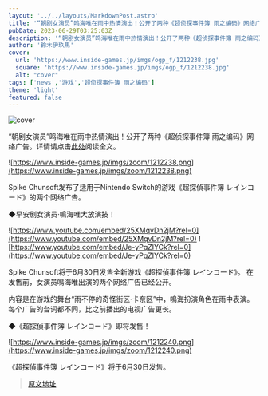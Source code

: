 ```yaml
---
layout: '../../layouts/MarkdownPost.astro'
title: '“朝剧女演员”鸣海唯在雨中热情演出！公开了两种《超侦探事件簿 雨之编码》网络广告'
pubDate: 2023-06-29T03:25:03Z
description: '“朝剧女演员”鸣海唯在雨中热情演出！公开了两种《超侦探事件簿 雨之编码》网络广告'
author: '鈴木伊玖馬'
cover:
  url: 'https://www.inside-games.jp/imgs/ogp_f/1212238.jpg'
  square: 'https://www.inside-games.jp/imgs/ogp_f/1212238.jpg'
  alt: "cover"
tags: ['news','游戏','超侦探事件簿 雨之编码']
theme: 'light'
featured: false
---
```


![cover](https://www.inside-games.jp/imgs/ogp_f/1212238.jpg)

“朝剧女演员”鸣海唯在雨中热情演出！公开了两种《超侦探事件簿 雨之编码》网络广告。详情请点击[此处](https://www.inside-games.jp/article/2023/06/29/146886.html)阅读全文。

![https://www.inside-games.jp/imgs/zoom/1212238.png](https://www.inside-games.jp/imgs/zoom/1212238.png)

Spike Chunsoft发布了适用于Nintendo Switch的游戏《超探偵事件簿 レインコード》的两个网络广告。 

◆早安剧女演员·鳴海唯大放演技！ 

![https://www.youtube.com/embed/25XMqvDn2jM?rel=0](https://www.youtube.com/embed/25XMqvDn2jM?rel=0)
![https://www.youtube.com/embed/Je-yPqZIYCk?rel=0](https://www.youtube.com/embed/Je-yPqZIYCk?rel=0)

Spike Chunsoft将于6月30日发售全新游戏《超探偵事件簿 レインコード》。 在发售前，女演员鳴海唯出演的两个网络广告已经公开。 

内容是在游戏的舞台“雨不停的奇怪街区·卡奈区”中，鳴海扮演角色在雨中表演。 每个广告的台词都不同，比之前播出的电视广告更长。 

◆《超探偵事件簿 レインコード》即将发售！ 

![https://www.inside-games.jp/imgs/zoom/1212240.png](https://www.inside-games.jp/imgs/zoom/1212240.png)

《超探偵事件簿 レインコード》将于6月30日发售。

>[原文地址](https://www.inside-games.jp/article/2023/06/29/146886.html)  